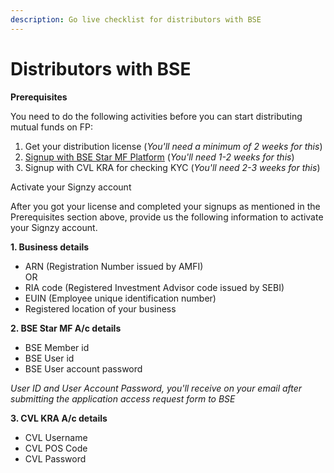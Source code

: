 ```yaml
---
description: Go live checklist for distributors with BSE
---
```


# Distributors with BSE

**Prerequisites**

You need to do the following activities before you can start distributing mutual funds on FP:

1. Get your distribution license (_You'll need a minimum of 2 weeks for this_)
2. [Signup with BSE Star MF Platform](https://docs.fintechprimitives.com/going-live/signing-up-with-bse-starmf) (_You'll need 1-2 weeks for this_)
3. Signup with CVL KRA for checking KYC (_You'll need 2-3 weeks for this_)

Activate your Signzy account

After you got your license and completed your signups as mentioned in the Prerequisites section above, provide us the following information to activate your Signzy account.



**1. Business details**

* ARN (Registration Number issued by AMFI)\
  OR
* RIA code (Registered Investment Advisor code issued by SEBI)
* EUIN (Employee unique identification number)
* Registered location of your business

**2. BSE Star MF A/c details**

* BSE Member id
* BSE User id
* BSE User account password

_User ID and User Account Password, you'll receive on your email after submitting the application access request form to BSE_

**3. CVL KRA A/c details**

* CVL Username
* CVL POS Code
* CVL Password

